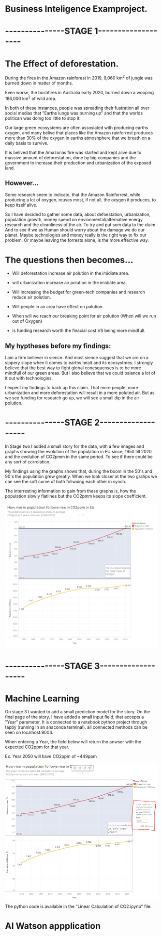 # Business Inteligence Examproject.

# ---------------STAGE 1-------------------

# The Effect of deforestation.


During the fires in the Amazon rainforest in 2019, 9,060 km<sup>2</sup> of jungle was burned down in matter of months.

Even worse, the bushfires in Australia early 2020, burned down a wooping 186,000 km<sup>2</sup> of wild area.

In both of these instances, people was spreading their fustration all over social medias that "Earths lungs was burning up" and that the worlds politican was doing too little to stop it. 

Our large green ecosystems are often assosiated with producing earths oxygen, and many belive that places like the Amazon rainforrest produces more than 30% of the oxygen in earths atmoshphere that we breath on a daily basis to survive. 

It is belived that the Amazonas fire was started and kept alive due to massive amount of deforestation, done by big companies and the government to increase their production and urbanization of the exposed land.


## However...
Some research seem to indicate, that the Amazon Rainforrest, while producing a lot of oxygen, reuses most, if not all, the oxygen it produces, to keep itself alive. 

So I have decided to gather some data, about defoestation, urbanization, population growth, money spend on envionmental/alternative energy research and the cleanliness of the air. To try and put som data to the claim. And to see if we as Human should worry about the damage we do our planet. Maybe technologies and money really is the right way to fix our problem. Or maybe leaving the forrests alone, is the more effective way. 


# The questions then becomes...

- Will deforestation increase air polution in the imidiate area.

- will urbanization increase air polution in the imidiate area.

- Will increasing the budget for green-tech companies and research reduce air polution.

- Will people in an area have effect on polution.

- When will we reach our breaking point for air polution (When will we run out of Oxygen)

- Is funding research worth the finacial cost VS being more mindfull.


## My hyptheses before my findings:

I am a firm believer in sience. And most sience suggest that we are on a sippery slope when it comes to earths healt and its ecosystmes. I strongly believe that the best way to fight global conesquenses is to be more mindfull of our green areas. But i also believe that we could balance a lot of it out with technologies. 

I expect my findings to back up this claim. That more people, more urbanization and more deforestation will result in a more poluted air. But as we see funding for research go up, we will see a small dip in the air polution. 


# ---------------STAGE 2-------------------
In Stage two I added a small story for the data, with a few images and graphs showing the evolution of the population in EU since, 1950 till 2020 and the evolution of CO2pmm in the same period. To see if there could be any sort of corrolation. 

My findings using the graphs shows that, during the boom in the 50's and 90's the population grew greatly. When we look closer at the two grahps we can see the soft curve of both follwoing each other in synch. 

The interresting information to gain from these graphs is, how the population slowly flatlines but the CO2pmm keeps its slope coefficient. 

![alt text](FullGrapph.png)

# ---------------STAGE 3-------------------

# Machine Learning

On stage 3 I wanted to add a small prediction model for the story. On the final page of the story, I have added a small input field, that accepts a "Year" parameter. It is connected to a notebook python project through tapby (running in an anaconda terminal).
all connected methods can be seen on localhost:9004.

When entering a Year, the field below will return the anwser with the expected CO2ppm for that year. 


Ex. Year 2050 will have CO2ppm of ~449ppm

![Calc text](Imageofcalculator.png)

The python code is available in the "Linear Calculation of CO2.ipynb" file.

# AI Watson appplication



